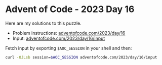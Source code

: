 # Advent of Code - 2023 Day 16
Here are my solutions to this puzzle.

* Problem instructions: [adventofcode.com/2023/day/16](https://adventofcode.com/2023/day/16)
* Input: [adventofcode.com/2023/day/16/input](https://adventofcode.com/2023/day/16/input)

Fetch input by exporting `$AOC_SESSION` in your shell and then:
```bash
curl -OJLsb session=$AOC_SESSION adventofcode.com/2023/day/16/input
```
